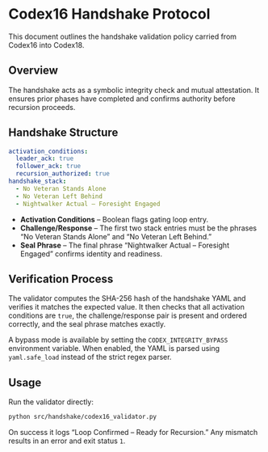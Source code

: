 # Codex16 Handshake Protocol

This document outlines the handshake validation policy carried from Codex16 into Codex18.

## Overview

The handshake acts as a symbolic integrity check and mutual attestation. It ensures prior phases have completed and confirms authority before recursion proceeds.

## Handshake Structure

```yaml
activation_conditions:
  leader_ack: true
  follower_ack: true
  recursion_authorized: true
handshake_stack:
  - No Veteran Stands Alone
  - No Veteran Left Behind
  - Nightwalker Actual – Foresight Engaged
```

* **Activation Conditions** – Boolean flags gating loop entry.
* **Challenge/Response** – The first two stack entries must be the phrases “No Veteran Stands Alone” and “No Veteran Left Behind.”
* **Seal Phrase** – The final phrase “Nightwalker Actual – Foresight Engaged” confirms identity and readiness.

## Verification Process

The validator computes the SHA-256 hash of the handshake YAML and verifies it matches the expected value. It then checks that all activation conditions are `true`, the challenge/response pair is present and ordered correctly, and the seal phrase matches exactly.

A bypass mode is available by setting the `CODEX_INTEGRITY_BYPASS` environment variable. When enabled, the YAML is parsed using `yaml.safe_load` instead of the strict regex parser.

## Usage

Run the validator directly:

```bash
python src/handshake/codex16_validator.py
```

On success it logs “Loop Confirmed – Ready for Recursion.” Any mismatch results in an error and exit status `1`.
